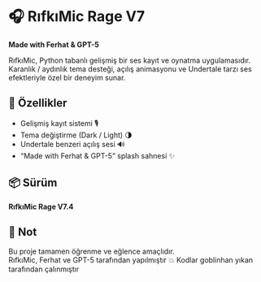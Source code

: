 # 🎧 RıfkıMic Rage V7

**Made with Ferhat & GPT-5**

RıfkıMic, Python tabanlı gelişmiş bir ses kayıt ve oynatma uygulamasıdır.  
Karanlık / aydınlık tema desteği, açılış animasyonu ve Undertale tarzı ses efektleriyle özel bir deneyim sunar.

## 🚀 Özellikler
- Gelişmiş kayıt sistemi 🎙️  
- Tema değiştirme (Dark / Light) 🌗  
- Undertale benzeri açılış sesi 🔊  
- “Made with Ferhat & GPT-5” splash sahnesi ✨

## 📦 Sürüm
**RıfkıMic Rage V7.4**

## 🐾 Not
Bu proje tamamen öğrenme ve eğlence amaçlıdır.  
RıfkıMic, Ferhat ve GPT-5 tarafından yapılmıştır 💥
Kodlar goblinhan yıkan tarafından çalınmıştır
